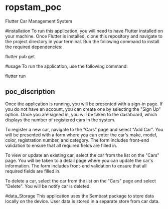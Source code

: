 # ropstam_poc

Flutter Car Management System

#installation
To run this application, you will need to have Flutter installed on your machine. 
Once Flutter is installed, clone this repository and navigate to the project directory in your terminal. Run the following command to install the required dependencies:

flutter pub get

#usage
To run the application, use the following command:

flutter run

## poc_discription
Once the application is running, you will be presented with a sign-in page. If you do not have an account, you can create one by selecting the "Sign Up" option. 
Once you are signed in, you will be taken to the dashboard, which displays the number of registered cars in the system.

To register a new car, navigate to the "Cars" page and select "Add Car". You will be presented with a form where you can enter the car's make, model, color, 
registration number, and category. The form includes front-end validation to ensure that all required fields are filled in.

To view or update an existing car, select the car from the list on the "Cars" page. You will be taken to a detail page where you can update the car's information. 
The form includes front-end validation to ensure that all required fields are filled in.

To delete a car, select the car from the list on the "Cars" page and select "Delete". You will be notify car is deleted.

#data_Storage
This application uses the Sembast package to store data locally on the device. User data is stored in a separate store from car data.

